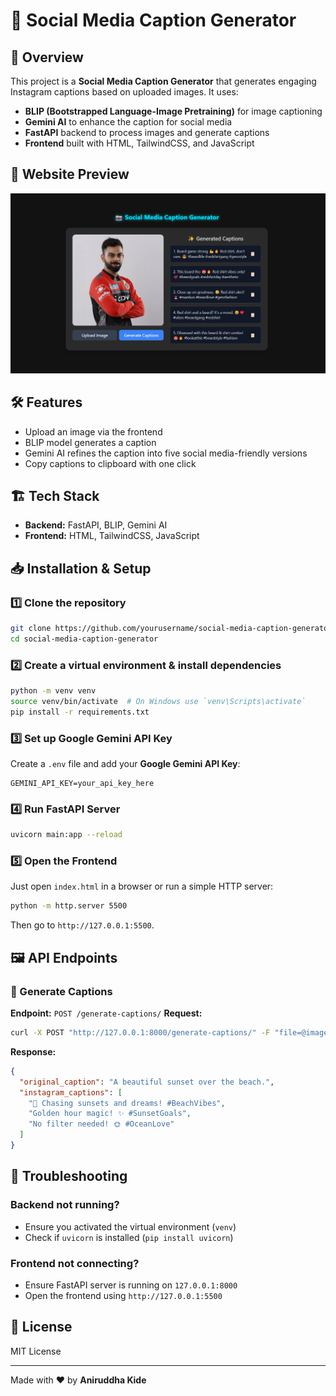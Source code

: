 
# 📸 Social Media Caption Generator

## 🚀 Overview
This project is a **Social Media Caption Generator** that generates engaging Instagram captions based on uploaded images. It uses:
- **BLIP (Bootstrapped Language-Image Pretraining)** for image captioning
- **Gemini AI** to enhance the caption for social media
- **FastAPI** backend to process images and generate captions
- **Frontend** built with HTML, TailwindCSS, and JavaScript

## 🎥 Website Preview
![Website Screenshot](website_screenshot.png)

## 🛠️ Features
- Upload an image via the frontend
- BLIP model generates a caption
- Gemini AI refines the caption into five social media-friendly versions
- Copy captions to clipboard with one click

## 🏗️ Tech Stack
- **Backend:** FastAPI, BLIP, Gemini AI
- **Frontend:** HTML, TailwindCSS, JavaScript

## 📥 Installation & Setup
### 1️⃣ Clone the repository
```sh
git clone https://github.com/yourusername/social-media-caption-generator.git
cd social-media-caption-generator
```

### 2️⃣ Create a virtual environment & install dependencies
```sh
python -m venv venv
source venv/bin/activate  # On Windows use `venv\Scripts\activate`
pip install -r requirements.txt
```

### 3️⃣ Set up Google Gemini API Key
Create a `.env` file and add your **Google Gemini API Key**:
```
GEMINI_API_KEY=your_api_key_here
```

### 4️⃣ Run FastAPI Server
```sh
uvicorn main:app --reload
```

### 5️⃣ Open the Frontend
Just open `index.html` in a browser or run a simple HTTP server:
```sh
python -m http.server 5500
```
Then go to `http://127.0.0.1:5500`.

## 🖼️ API Endpoints
### 🔹 Generate Captions
**Endpoint:** `POST /generate-captions/`
**Request:**
```sh
curl -X POST "http://127.0.0.1:8000/generate-captions/" -F "file=@image.jpg"
```
**Response:**
```json
{
  "original_caption": "A beautiful sunset over the beach.",
  "instagram_captions": [
    "🌅 Chasing sunsets and dreams! #BeachVibes",
    "Golden hour magic! ✨ #SunsetGoals",
    "No filter needed! 🌞 #OceanLove"
  ]
}
```

## 🔧 Troubleshooting
### Backend not running?
- Ensure you activated the virtual environment (`venv`)
- Check if `uvicorn` is installed (`pip install uvicorn`)

### Frontend not connecting?
- Ensure FastAPI server is running on `127.0.0.1:8000`
- Open the frontend using `http://127.0.0.1:5500`

## 📜 License
MIT License

---
Made with ❤️ by **Aniruddha Kide**

